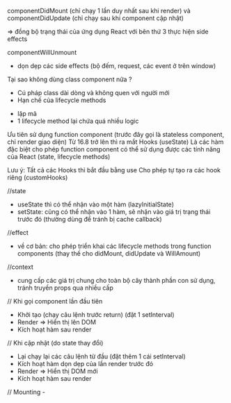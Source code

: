 componentDidMount (chỉ chạy 1 lần duy nhất sau khi render)
và componentDidUpdate (chỉ chạy sau khi component cập nhật)

=> đồng bộ trạng thái của ứng dụng React với bên thứ 3
thực hiện side effects

componentWillUnmount

- dọn dẹp các side effects (bộ đếm, request, các event ở trên window)

Tại sao không dùng class component nữa ?

- Cú pháp class dài dòng và không quen với người mới
- Hạn chế của lifecycle methods

* lặp mã
* 1 lifecycle method lại chứa quá nhiều logic

Ưu tiên sử dụng function component (trước đây gọi là stateless component, chỉ render giao diện)
Từ 16.8 trở lên thì ra mắt Hooks (useState)
Là các hàm đặc biệt cho phép function component có thể sử dụng được các tính năng của React (state, lifecycle methods)

Lưu ý: Tất cả các Hooks thì bắt đầu bằng use
Cho phép tự tạo ra các hook riêng (customHooks)

//state

- useState thì có thể nhận vào một hàm (lazyInitialState)
- setState: cũng có thể nhận vào 1 hàm, sẽ nhận vào giá trị trạng thái trước đó (thường dùng để tránh
  bị cache callback)

//effect

- về cơ bản: cho phép triển khai các lifecycle methods trong function components (thay thế cho
  didMount, didUpdate và WillAmount)

//context

- cung cấp các giá trị chung cho toàn bộ cây thành phần con sử dụng, tránh truyền props qua nhiều cấp

// Khi gọi component <Counter/> lần đầu tiên

- Khởi tạo (chạy câu lệnh trước return) (đặt 1 setInterval)
- Render => Hiển thị lên DOM
- Kích hoạt hàm sau render

// Khi cập nhật (do state thay đổi)

- Lại chạy lại các câu lệnh từ đầu (đặt thêm 1 cái setInterval)
- Kích hoạt hàm dọn dẹp của lần render trước đó
- Render => Hiển thị DOM mới
- Kích hoạt hàm sau render

// Mounting -
